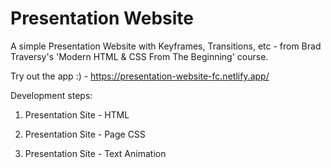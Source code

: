 # Presentation Website

A simple Presentation Website with Keyframes, Transitions, etc - from Brad Traversy's 'Modern HTML & CSS From The Beginning' course.

Try out the app :) - https://presentation-website-fc.netlify.app/


Development steps:

1. Presentation Site - HTML

2. Presentation Site - Page CSS

3. Presentation Site - Text Animation


